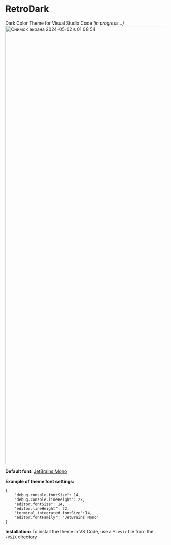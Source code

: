 # RetroDark
Dark Color Theme for Visual Studio Code
*(in progress...)*
<img width="1372" alt="Снимок экрана 2024-05-02 в 01 08 54" src="https://github.com/vettspace/RetroDark/assets/8165581/8ce2f299-b18e-424f-b7cf-92e2434113af">

**Default font:** [JetBrains Mono](https://www.jetbrains.com/lp/mono/)

**Example of theme font settings:**
```
{
    "debug.console.fontSize": 14,
    "debug.console.lineHeight": 22,
    "editor.fontSize": 14,
    "editor.lineHeight": 22,
    "terminal.integrated.fontSize":14,
    "editor.fontFamily": "JetBrains Mono"
}
```
**Installation:**
To install the theme in VS Code, use a ```*.vsix``` file from the ```/VSIX``` directory